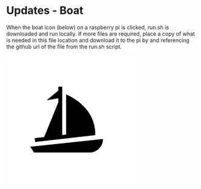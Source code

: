 # Updates - Boat

When the boat icon (below) on a raspberry pi is clicked, run.sh is downloaded and run locally.  If more files are required, place a copy of what is needed in this file location and download it to the pi by and referencing the github url of the file from the run.sh script.

![Boat Icon](https://github.com/engr16x/projects-updates/blob/master/boat/boat.ico)
